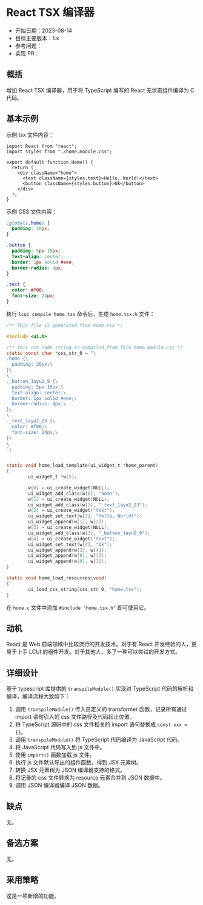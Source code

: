 # React TSX 编译器

- 开始日期：2023-08-14
- 目标主要版本：1.x
- 参考问题：
- 实现 PR：

## 概括

增加 React TSX 编译器，用于将 TypeScript 编写的 React 无状态组件编译为 C 代码。

## 基本示例

示例 tsx 文件内容：

```tsx title="home.tsx"
import React from "react";
import styles from "./home.module.css";

export default function Home() {
  return (
    <div className="home">
      <text className={styles.text}>Hello, World!</text>
      <button className={styles.button}>Ok</button>
    </div>
  );
}
```

示例 CSS 文件内容：

```css title="home.module.css"
:global(.home) {
  padding: 20px;
}

.button {
  padding: 5px 10px;
  text-align: center;
  border: 1px solid #eee;
  border-radius: 4px;
}

.text {
  color: #f00;
  font-size: 24px;
}
```

执行 `lcui compile home.tsx` 命令后，生成 `home.tsx.h` 文件：

```c title="home.tsx.h"
/** This file is generated from home.tsx */

#include <ui.h>

/** This css code string is compiled from file home.module.css */
static const char *css_str_0 = "\
.home {\
  padding: 20px;\
}\
\
._button_1ayu2_9 {\
  padding: 5px 10px;\
  text-align: center;\
  border: 1px solid #eee;\
  border-radius: 4px;\
}\
\
._text_1ayu2_23 {\
  color: #f00;\
  font-size: 24px;\
}\
\
";


static void home_load_template(ui_widget_t *home_parent)
{
        ui_widget_t *w[5];

        w[0] = ui_create_widget(NULL);
        ui_widget_add_class(w[0], "home");
        w[1] = ui_create_widget(NULL);
        ui_widget_add_class(w[1], "_text_1ayu2_23");
        w[2] = ui_create_widget("text");
        ui_widget_set_text(w[2], "Hello, World!");
        ui_widget_append(w[1], w[2]);
        w[3] = ui_create_widget(NULL);
        ui_widget_add_class(w[3], "_button_1ayu2_9");
        w[4] = ui_create_widget("text");
        ui_widget_set_text(w[4], "Ok");
        ui_widget_append(w[3], w[4]);
        ui_widget_append(w[0], w[1]);
        ui_widget_append(w[0], w[3]);
}

static void home_load_resources(void)
{
        ui_load_css_string(css_str_0, "home.tsx");
}
```

在 `home.c` 文件中添加 `#include "home.tsx.h"` 即可使用它。

## 动机

React 是 Web 前端领域中比较流行的开发技术。对于有 React 开发经验的人，更易于上手 LCUI 的组件开发。对于其他人，多了一种可以尝试的开发方式。

## 详细设计

基于 typescript 库提供的 `transpileModule()` 实现对 TypeScript 代码的解析和编译，编译流程大致如下：

1. 调用 `transpileModule()` 传入自定义的 transformer 函数，记录所有通过 import 语句引入的 css 文件路径及代码起止位置。
1. 将 TypeScript 源码中的 css 文件相关的 import 语句替换成 `const xxx = {}`。
1. 调用 `transpileModule()` 将 TypeScript 代码编译为 JavaScript 代码。
1. 将 JavaScript 代码写入到 js 文件中。
1. 使用 `import()` 函数加载 js 文件。
1. 执行 js 文件默认导出的组件函数，得到 JSX 元素树。
1. 转换 JSX 元素树为 JSON 编译器支持的格式。
1. 将记录的 css 文件转换为 resource 元素合并到 JSON 数据中。
1. 调用 JSON 编译器编译 JSON 数据。

## 缺点

无。

## 备选方案

无。

## 采用策略

这是一项新增的功能。
